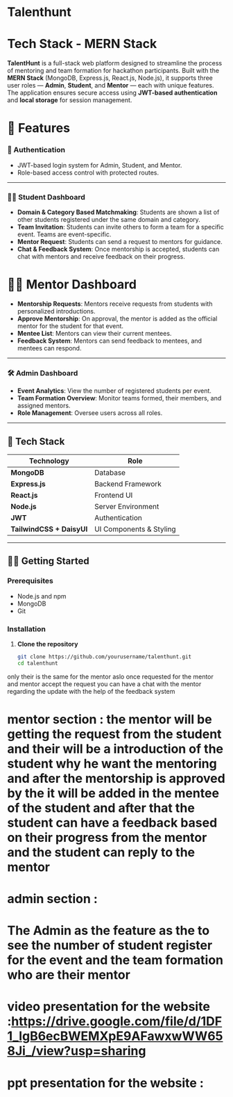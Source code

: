 # Talenthunt
# Tech Stack - MERN Stack 
**TalentHunt** is a full-stack web platform designed to streamline the process of mentoring and team formation for hackathon participants. Built with the **MERN Stack** (MongoDB, Express.js, React.js, Node.js), it supports three user roles — **Admin**, **Student**, and **Mentor** — each with unique features. The application ensures secure access using **JWT-based authentication** and **local storage** for session management.

# 🚀 Features

### 🔐 Authentication
- JWT-based login system for Admin, Student, and Mentor.
- Role-based access control with protected routes.

---

### 👩‍🎓 Student Dashboard
- **Domain & Category Based Matchmaking**: Students are shown a list of other students registered under the same domain and category.
- **Team Invitation**: Students can invite others to form a team for a specific event. Teams are event-specific.
- **Mentor Request**: Students can send a request to mentors for guidance.
- **Chat & Feedback System**: Once mentorship is accepted, students can chat with mentors and receive feedback on their progress.



# 👨‍🏫 Mentor Dashboard
- **Mentorship Requests**: Mentors receive requests from students with personalized introductions.
- **Approve Mentorship**: On approval, the mentor is added as the official mentor for the student for that event.
- **Mentee List**: Mentors can view their current mentees.
- **Feedback System**: Mentors can send feedback to mentees, and mentees can respond.

---

### 🛠️ Admin Dashboard
- **Event Analytics**: View the number of registered students per event.
- **Team Formation Overview**: Monitor teams formed, their members, and assigned mentors.
- **Role Management**: Oversee users across all roles.

---

## 🧰 Tech Stack

| Technology | Role |
|------------|------|
| **MongoDB** | Database |
| **Express.js** | Backend Framework |
| **React.js** | Frontend UI |
| **Node.js** | Server Environment |
| **JWT** | Authentication |
| **TailwindCSS + DaisyUI** | UI Components & Styling |

---

## 🧑‍💻 Getting Started

### Prerequisites
- Node.js and npm
- MongoDB
- Git

### Installation

1. **Clone the repository**  
   ```bash
   git clone https://github.com/yourusername/talenthunt.git
   cd talenthunt
 only their is the same for the mentor aslo once requested for the mentor and mentor accept the request you can have a chat with the mentor regarding the update with the help of the feedback system 
# mentor section : the mentor will be getting the request from the student and their will be a introduction of the student why he want the mentoring and after the mentorship is approved by the it will be added in the mentee of the student and after that the student can have a feedback based on their progress from the mentor and the student can reply to the mentor 
# admin section :
# The Admin as the feature as the to see the number of student register for the event and the team formation who are their mentor  

# video presentation for the website :https://drive.google.com/file/d/1DF1_lgB6ecBWEMXpE9AFawxwWW658Ji_/view?usp=sharing
# ppt presentation for the website : 
